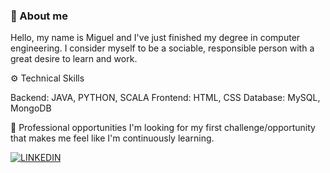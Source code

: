 ### 👋 About me
Hello, my name is Miguel and I've just finished my degree in computer engineering. I consider myself to be a sociable, responsible person with a great desire to learn and work.

⚙️ Technical Skills

Backend: JAVA, PYTHON, SCALA
Frontend: HTML, CSS
Database: MySQL, MongoDB

💼 Professional opportunities
I'm looking for my first challenge/opportunity that makes me feel like I'm continuously learning.

[![LINKEDIN](https://img.shields.io/badge/LinkedIn-0077B5?style=for-the-badge&logo=linkedin&logoColor=white)](https://www.linkedin.com/in/miguel-brito-182846318/)
